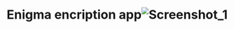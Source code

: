 # Enigma encription app![Screenshot_1](https://github.com/Mshkf/EnigmaApp/assets/93014053/adf30a98-1a88-4894-ba76-6954514bd067)
